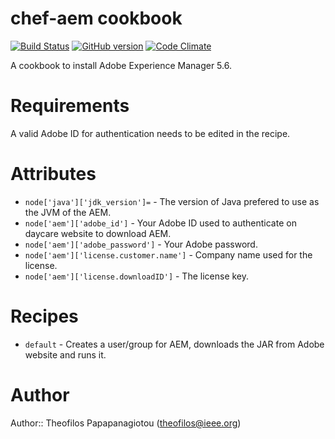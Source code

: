# chef-aem cookbook
[![Build Status](https://travis-ci.org/theofpa/chef-aem.png?branch=master)](https://travis-ci.org/theofpa/chef-aem)
[![GitHub version](https://badge.fury.io/gh/theofpa%2Fchef-aem.png)](http://badge.fury.io/gh/theofpa%2Fchef-aem)
[![Code Climate](https://codeclimate.com/github/theofpa/chef-aem.png)](https://codeclimate.com/github/theofpa/chef-aem)

A cookbook to install Adobe Experience Manager 5.6.

# Requirements

A valid Adobe ID for authentication needs to be edited in the recipe.

# Attributes #

* `node['java']['jdk_version']=` - The version of Java prefered to use as the JVM of the AEM.
* `node['aem']['adobe_id']` - Your Adobe ID used to authenticate on daycare website to download AEM.
* `node['aem']['adobe_password']` - Your Adobe password.
* `node['aem']['license.customer.name']` - Company name used for the license.
* `node['aem']['license.downloadID']` - The license key.

# Recipes #

* `default` - Creates a user/group for AEM, downloads the JAR from Adobe website and runs it.

# Author

Author:: Theofilos Papapanagiotou (theofilos@ieee.org)
